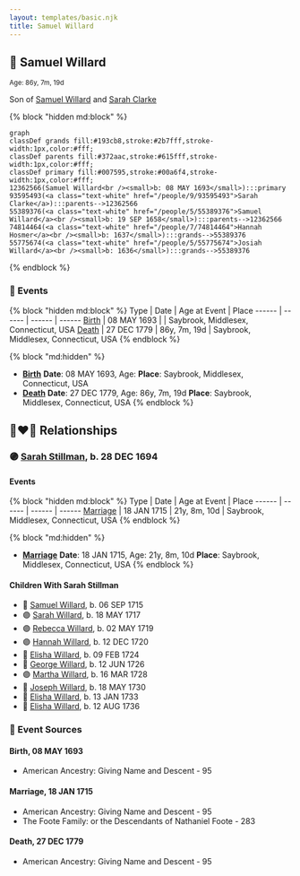 ```yaml
---
layout: templates/basic.njk
title: Samuel Willard
---
```

## 🔵 Samuel Willard
<small>Age: 86y, 7m, 19d</small>

Son of [Samuel Willard](/people/5/55389376) and [Sarah Clarke](/people/9/93595493)

{% block "hidden md:block" %}
```mermaid
graph
classDef grands fill:#193cb8,stroke:#2b7fff,stroke-width:1px,color:#fff;
classDef parents fill:#372aac,stroke:#615fff,stroke-width:1px,color:#fff;
classDef primary fill:#007595,stroke:#00a6f4,stroke-width:1px,color:#fff;
12362566(Samuel Willard<br /><small>b: 08 MAY 1693</small>):::primary
93595493(<a class="text-white" href="/people/9/93595493">Sarah Clarke</a>):::parents-->12362566
55389376(<a class="text-white" href="/people/5/55389376">Samuel Willard</a><br /><small>b: 19 SEP 1658</small>):::parents-->12362566
74814464(<a class="text-white" href="/people/7/74814464">Hannah Hosmer</a><br /><small>b: 1637</small>):::grands-->55389376
55775674(<a class="text-white" href="/people/5/55775674">Josiah Willard</a><br /><small>b: 1636</small>):::grands-->55389376
```
{% endblock %}

### 📆 Events

{% block "hidden md:block" %}
Type | Date | Age at Event | Place
------ | ------ | ------ | ------
[Birth](#event-event-2) | 08 MAY 1693 |  | Saybrook, Middlesex, Connecticut, USA
[Death](#event-event-3) | 27 DEC 1779 | 86y, 7m, 19d | Saybrook, Middlesex, Connecticut, USA
{% endblock %}

{% block "md:hidden" %}
- **[Birth](#event-event-2)**
**Date**: 08 MAY 1693, Age:
**Place**: Saybrook, Middlesex, Connecticut, USA
- **[Death](#event-event-3)**
**Date**: 27 DEC 1779, Age: 86y, 7m, 19d
**Place**: Saybrook, Middlesex, Connecticut, USA
{% endblock %}

## 👩‍❤️‍👨 Relationships

### 🟣 [Sarah Stillman](/people/9/9722974), b. 28 DEC 1694

#### Events

{% block "hidden md:block" %}
Type | Date | Age at Event | Place
------ | ------ | ------ | ------
[Marriage](#event-family-0-event-0) | 18 JAN 1715 | 21y, 8m, 10d | Saybrook, Middlesex, Connecticut, USA
{% endblock %}

{% block "md:hidden" %}
- **[Marriage](#event-family-0-event-0)**
**Date**: 18 JAN 1715, Age: 21y, 8m, 10d
**Place**: Saybrook, Middlesex, Connecticut, USA
{% endblock %}

#### Children With Sarah Stillman
* 🔵 [Samuel Willard](/people/9/94843380), b. 06 SEP 1715
* 🟣 [Sarah Willard](/people/2/24374592), b. 18 MAY 1717
* 🟣 [Rebecca Willard](/people/6/62544636), b. 02 MAY 1719
* 🟣 [Hannah Willard](/people/7/75872420), b. 12 DEC 1720
* 🔵 [Elisha Willard](/people/6/625742), b. 09 FEB 1724
* 🔵 [George Willard](/people/3/31530910), b. 12 JUN 1726
* 🟣 [Martha Willard](/people/9/9026760), b. 16 MAR 1728
* 🔵 [Joseph Willard](/people/7/72246450), b. 18 MAY 1730
* 🔵 [Elisha Willard](/people/7/77525708), b. 13 JAN 1733
* 🔵 [Elisha Willard](/people/9/98758913), b. 12 AUG 1736
### 📰 Event Sources

#### <a id="event-event-2"></a> Birth, 08 MAY 1693
* American Ancestry: Giving Name and Descent  - 95

#### <a id="event-family-0-event-0"></a> Marriage, 18 JAN 1715
* American Ancestry: Giving Name and Descent  - 95
* The Foote Family: or the Descendants of Nathaniel Foote  - 283
#### <a id="event-event-3"></a> Death, 27 DEC 1779
* American Ancestry: Giving Name and Descent  - 95
